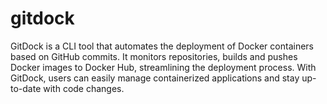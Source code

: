 # gitdock
GitDock is a CLI tool that automates the deployment of Docker containers based on GitHub commits. It monitors repositories, builds and pushes Docker images to Docker Hub, streamlining the deployment process. With GitDock, users can easily manage containerized applications and stay up-to-date with code changes.
